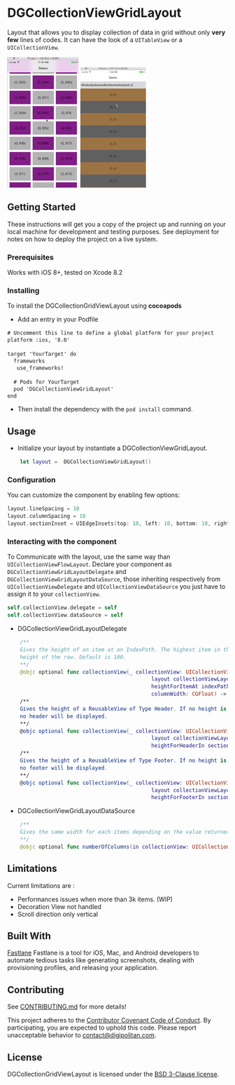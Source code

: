 # DGCollectionViewGridLayout

Layout that allows you to display collection of data in grid without only **very few** lines of codes.
It can have the look of a `UITableView` or a `UICollectionView`.

![DGCollectionGridViewLayout Sample](https://github.com/Digipolitan/collection-view-grid-layout/blob/develop/Screenshots/grid-1.gif?raw=true "Example 1")
![DGCollectionGridViewLayout Sample](https://github.com/Digipolitan/collection-view-grid-layout/blob/develop/Screenshots/grid-2.gif?raw=true "Example 2")

## Getting Started

These instructions will get you a copy of the project up and running on your local machine for development and testing purposes. See deployment for notes on how to deploy the project on a live system.

### Prerequisites

Works with iOS 8+, tested on Xcode 8.2

### Installing

To install the DGCollectionGridViewLayout using **cocoapods**

- Add an entry in your Podfile  

```
# Uncomment this line to define a global platform for your project
platform :ios, '8.0'

target 'YourTarget' do
  frameworks
   use_frameworks!

  # Pods for YourTarget
  pod 'DGCollectionViewGridLayout'
end
```

- Then install the dependency with the `pod install` command.

## Usage

- Initialize your layout by instantiate a DGCollectionViewGridLayout.

```swift
	let layout =  DGCollectionViewGridLayout()
```

### Configuration

You can customize the component by enabling few options:

```swift
layout.lineSpacing = 10
layout.columnSpacing = 10
layout.sectionInset = UIEdgeInsets(top: 10, left: 10, bottom: 10, right: 10)
```

### Interacting with the component

To Communicate with the layout, use the same way than `UICollectionViewFlowLayout`. Declare your component as `DGCollectionViewGridLayoutDelegate` and `DGCollectionViewGridLayoutDataSource`, those inheriting respectively from `UICollectionViewDelegate` and `UICollectionViewDataSource` you just have to assign it to your `collectionView`.

```swift
self.collectionView.delegate = self
self.collectionView.dataSource = self
```

- DGCollectionViewGridLayoutDelegate

```swift
	/**
	Gives the height of an item at an IndexPath. The highest item in the row will set the
	height of the row. Default is 100.
	**/
	@objc optional func collectionView(_ collectionView: UICollectionView,
	                                          layout collectionViewLayout: DGCollectionViewGridLayout,
	                                          heightForItemAt indexPath: IndexPath,
	                                          columnWidth: CGFloat) -> CGFloat
	/**
	Gives the height of a ReusableView of Type Header. If no height is provided,
	no header will be displayed.
	**/
	@objc optional func collectionView(_ collectionView: UICollectionView,
	                                          layout collectionViewLayout: DGCollectionViewGridLayout,
	                                          heightForHeaderIn section: Int) -> CGFloat
	/**
	Gives the height of a ReusableView of Type Footer. If no height is provided,
	no footer will be displayed.
	**/
	@objc optional func collectionView(_ collectionView: UICollectionView,
	                                          layout collectionViewLayout: DGCollectionViewGridLayout,
	                                          heightForFooterIn section: Int) -> CGFloat
```

- DGCollectionViewGridLayoutDataSource

```swift
	/**
	Gives the same width for each items depending on the value returned. Default is 1.
	**/
	@objc optional func numberOfColumns(in collectionView: UICollectionView) -> Int
```

## Limitations

Current limitations are :
- Performances issues when more than 3k items. (WIP)
- Decoration View not handled
- Scroll direction only vertical


## Built With

[Fastlane](https://fastlane.tools/)
Fastlane is a tool for iOS, Mac, and Android developers to automate tedious tasks like generating screenshots, dealing with provisioning profiles, and releasing your application.

## Contributing

See [CONTRIBUTING.md](CONTRIBUTING.md) for more details!

This project adheres to the [Contributor Covenant Code of Conduct](CODE_OF_CONDUCT.md).
By participating, you are expected to uphold this code. Please report
unacceptable behavior to [contact@digipolitan.com](mailto:contact@digipolitan.com).

## License

DGCollectionGridViewLayout is licensed under the [BSD 3-Clause license](LICENSE).
